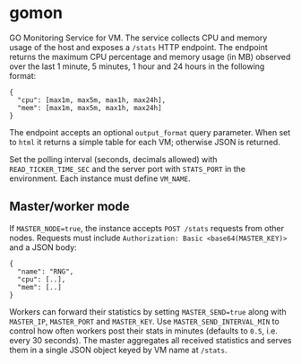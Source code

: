 # gomon

GO Monitoring Service for VM. The service collects CPU and memory usage of the
host and exposes a `/stats` HTTP endpoint. The endpoint returns the maximum CPU
percentage and memory usage (in MB) observed over the last 1 minute, 5 minutes,
1 hour and 24 hours in the following format:

```
{
  "cpu": [max1m, max5m, max1h, max24h],
  "mem": [max1m, max5m, max1h, max24h]
}
```

The endpoint accepts an optional `output_format` query parameter. When set to
`html` it returns a simple table for each VM; otherwise JSON is returned.

Set the polling interval (seconds, decimals allowed) with `READ_TICKER_TIME_SEC` and the server port with
`STATS_PORT` in the environment. Each instance must define `VM_NAME`.

## Master/worker mode

If `MASTER_NODE=true`, the instance accepts `POST /stats` requests from other
nodes. Requests must include `Authorization: Basic <base64(MASTER_KEY)>` and a
JSON body:

```
{
  "name": "RNG",
  "cpu": [..],
  "mem": [..]
}
```

Workers can forward their statistics by setting `MASTER_SEND=true` along with
`MASTER_IP`, `MASTER_PORT` and `MASTER_KEY`. Use `MASTER_SEND_INTERVAL_MIN` to
control how often workers post their stats in minutes (defaults to `0.5`, i.e.
every 30 seconds). The master aggregates all received statistics and serves
them in a single JSON object keyed by VM name at `/stats`.

